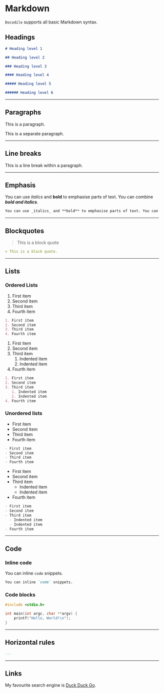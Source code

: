 # Markdown

`Docodile` supports all basic Markdown syntax.

## Headings

```markdown
# Heading level 1

## Heading level 2

### Heading level 3

#### Heading level 4

##### Heading level 5

###### Heading level 6
```

---

## Paragraphs

This is a paragraph.

This is a separate paragraph.

---

## Line breaks

This is a line
break within a paragraph.

---

## Emphasis

You can use _italics_ and **bold** to emphasise parts of text. You can combine **_bold and italics_**.

```markdown
You can use _italics_ and **bold** to emphasise parts of text. You can combine **_bold and italics_**.
```

---

## Blockquotes

> This is a block quote

```markdown
> This is a block quote.
```

---

## Lists

### Ordered Lists

1. First item
2. Second item
3. Third item
4. Fourth item

```markdown
1. First item
2. Second item
3. Third item
4. Fourth item
```

1. First item
2. Second item
3. Third item
   1. Indented item
   2. Indented item
4. Fourth item

```markdown
1. First item
2. Second item
3. Third item
   1. Indented item
   2. Indented item
4. Fourth item
```

### Unordered lists

- First item
- Second item
- Third item
- Fourth item

```markdown
- First item
- Second item
- Third item
- Fourth item
```

- First item
- Second item
- Third item
  - Indented item
  - Indented item
- Fourth item

```markdown
- First item
- Second item
- Third item
  - Indented item
  - Indented item
- Fourth item
```

---

## Code

### Inline code

You can inline `code` snippets.

```markdown
You can inline `code` snippets.
```

### Code blocks

```c
#include <stdio.h>

int main(int argc, char **argv) {
    printf("Hello, World!\n");
}
```

---

## Horizontal rules

```markdown
---
```

---

## Links

My favourite search engine is [Duck Duck Go](https://duckduckgo.com "yeah").
